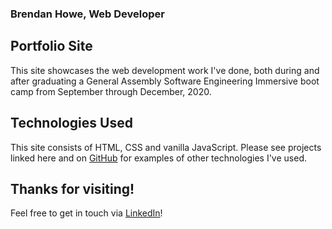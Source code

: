 ### Brendan Howe, Web Developer

## Portfolio Site

This site showcases the web development work I've done, both during and after graduating a General Assembly Software Engineering Immersive boot camp from September through December, 2020.

## Technologies Used

This site consists of HTML, CSS and vanilla JavaScript. Please see projects linked here and on [GitHub](github.com/bhowe111) for examples of other technologies I've used.

## Thanks for visiting!

Feel free to get in touch via [LinkedIn](https://www.linkedin.com/in/brendan-howe/)!
